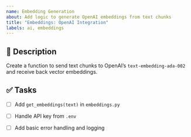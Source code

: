 ```yaml
---
name: Embedding Generation
about: Add logic to generate OpenAI embeddings from text chunks
title: "Embeddings: OpenAI Integration"
labels: ai, embeddings
---
```


## 🧠 Description

Create a function to send text chunks to OpenAI’s `text-embedding-ada-002` and receive back vector embeddings.

## ✅ Tasks

- [ ] Add `get_embeddings(text)` in `embeddings.py`
- [ ] Handle API key from `.env`
- [ ] Add basic error handling and logging

